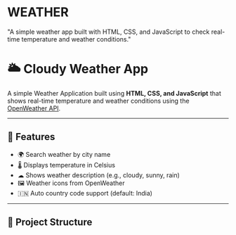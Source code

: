 # WEATHER
"A simple weather app built with HTML, CSS, and JavaScript to check real-time temperature and weather conditions."
# 🌥 Cloudy Weather App

A simple Weather Application built using **HTML, CSS, and JavaScript** that shows real-time temperature and weather conditions using the [OpenWeather API](https://openweathermap.org/).

---

## 📌 Features
- 🌍 Search weather by city name
- 🌡 Displays temperature in Celsius
- ☁ Shows weather description (e.g., cloudy, sunny, rain)
- 🖼 Weather icons from OpenWeather
- 🇮🇳 Auto country code support (default: India)

---

## 📂 Project Structure

